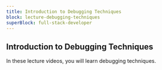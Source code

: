 ```yaml
---
title: Introduction to Debugging Techniques
block: lecture-debugging-techniques
superBlock: full-stack-developer
---
```


## Introduction to Debugging Techniques

In these lecture videos, you will learn debugging techniques.
